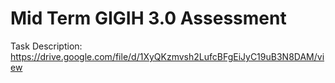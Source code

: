 # Mid Term GIGIH 3.0 Assessment

Task Description:  
https://drive.google.com/file/d/1XyQKzmvsh2LufcBFgEiJyC19uB3N8DAM/view
